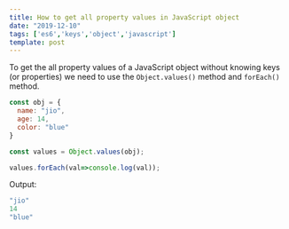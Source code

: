 ```yaml
---
title: How to get all property values in JavaScript object
date: "2019-12-10"
tags: ['es6','keys','object','javascript']
template: post
---
```


To get the all property values of a JavaScript object without knowing keys (or properties) we need to use the `Object.values()` method and `forEach()` method.

```js
const obj = {
  name: "jio",
  age: 14,
  color: "blue"
}

const values = Object.values(obj);

values.forEach(val=>console.log(val));
```

Output:

```js
"jio"
14
"blue"
```
